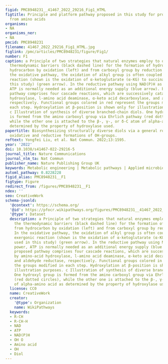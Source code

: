 ```yaml
---
figid: PMC8948231__41467_2022_29216_Fig1_HTML
figtitle: Principle and platform pathway proposed in this study for producing diols
  from amino acids
organisms:
- NA
organisms_ner:
- NA
pmcid: PMC8948231
filename: 41467_2022_29216_Fig1_HTML.jpg
figlink: /pmc/articles/PMC8948231/figure/Fig1/
number: F1
caption: a Principle of two strategies that natural enzymes employ to overcome the
  thermodynamic barriers (black dashed line) for the formation of hydroxyl group from
  hydrocarbon by oxidation (left) and from carboxyl group by reduction (right). In
  the oxidative pathway, the oxidation of alkyl group is often coupled with an exergonic
  reaction (shown is the oxidation of α-ketoglutarate (α-KG) to succinate used in
  this study) (green arrow). In the reductive pathway using NAD(P)H as reducing power,
  ATP is normally needed as an additional energy supply (blue arrow). b The proposed
  pathway comprises four cascade reactions, which are successively catalyzed by amino-acid
  hydroxylase, l-amino acid deaminase, α-keto acid decarboxylase, and aldehyde reductase,
  respectively. Functional groups colored in red represent the groups modified in
  each step. Hydroxylation at β-position is shown only for illustration purposes.
  c Illustration of synthesis of diverse branched-chain diols. One hydroxyl group
  is formed from the amino carboxyl group via Ehrlich pathway (red dotted circles),
  while the other one is attached to the β-, γ-, or δ-C atom of alpha-amino acid as
  determined by the property of hydroxylase used.
papertitle: Biosynthesizing structurally diverse diols via a general route combining
  oxidative and reductive formations of OH-groups.
reftext: Yongfei Liu, et al. Nat Commun. 2022;13:1595.
year: '2022'
doi: 10.1038/s41467-022-29216-5
journal_title: Nature Communications
journal_nlm_ta: Nat Commun
publisher_name: Nature Publishing Group UK
keywords: Metabolic engineering | Metabolic pathways | Applied microbiology
automl_pathway: 0.8228228
figid_alias: PMC8948231__F1
figtype: Figure
redirect_from: /figures/PMC8948231__F1
ndex: ''
seo: CreativeWork
schema-jsonld:
  '@context': https://schema.org/
  '@id': https://pfocr.wikipathways.org/figures/PMC8948231__41467_2022_29216_Fig1_HTML.html
  '@type': Dataset
  description: a Principle of two strategies that natural enzymes employ to overcome
    the thermodynamic barriers (black dashed line) for the formation of hydroxyl group
    from hydrocarbon by oxidation (left) and from carboxyl group by reduction (right).
    In the oxidative pathway, the oxidation of alkyl group is often coupled with an
    exergonic reaction (shown is the oxidation of α-ketoglutarate (α-KG) to succinate
    used in this study) (green arrow). In the reductive pathway using NAD(P)H as reducing
    power, ATP is normally needed as an additional energy supply (blue arrow). b The
    proposed pathway comprises four cascade reactions, which are successively catalyzed
    by amino-acid hydroxylase, l-amino acid deaminase, α-keto acid decarboxylase,
    and aldehyde reductase, respectively. Functional groups colored in red represent
    the groups modified in each step. Hydroxylation at β-position is shown only for
    illustration purposes. c Illustration of synthesis of diverse branched-chain diols.
    One hydroxyl group is formed from the amino carboxyl group via Ehrlich pathway
    (red dotted circles), while the other one is attached to the β-, γ-, or δ-C atom
    of alpha-amino acid as determined by the property of hydroxylase used.
  license: CC0
  name: CreativeWork
  creator:
    '@type': Organization
    name: WikiPathways
  keywords:
  - R-CH
  - R-CH-H
  - NAD
  - ATP
  - NAD(P)H
  - OH O
  - Amino acid
  - OH
  - Diol
---
```

